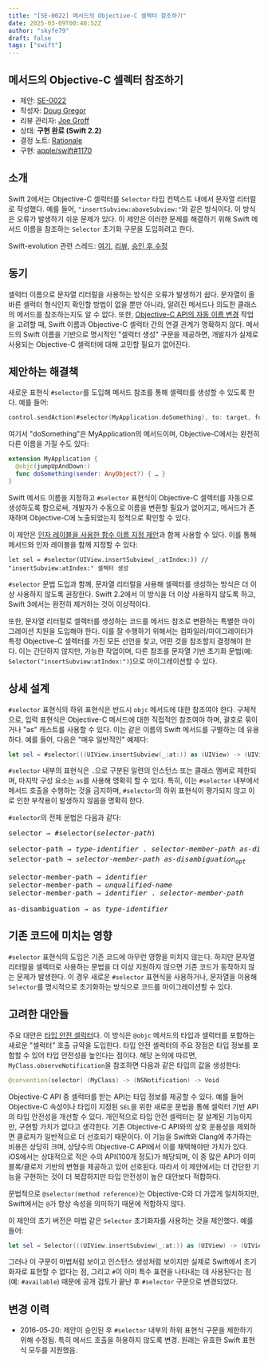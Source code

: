 ```yaml
---
title: "[SE-0022] 메서드의 Objective-C 셀렉터 참조하기"
date: 2025-03-09T00:40:52Z
author: "skyfe79"
draft: false
tags: ["swift"]
---
```


## 메서드의 Objective-C 셀렉터 참조하기

* 제안: [SE-0022](0022-objc-selectors.md)
* 작성자: [Doug Gregor](https://github.com/DougGregor)
* 리뷰 관리자: [Joe Groff](https://github.com/jckarter)
* 상태: **구현 완료 (Swift 2.2)**
* 결정 노트: [Rationale](https://forums.swift.org/t/accepted-se-0022-referencing-the-objective-c-selector-of-a-method/1194)
* 구현: [apple/swift#1170](https://github.com/apple/swift/pull/1170)


## 소개

Swift 2에서는 Objective-C 셀럭터를 `Selector` 타입 컨텍스트 내에서 문자열 리터럴로 작성했다. 예를 들어, `"insertSubview:aboveSubview:"`와 같은 방식이다. 이 방식은 오류가 발생하기 쉬운 문제가 있다. 이 제안은 이러한 문제를 해결하기 위해 Swift 메서드 이름을 참조하는 `Selector` 초기화 구문을 도입하려고 한다.

Swift-evolution 관련 스레드: [여기](https://forums.swift.org/t/proposal-draft-referencing-the-objective-c-selector-of-a-method/1022), [리뷰](https://forums.swift.org/t/review-se-0022-referencing-the-objective-c-selector-of-a-method/1118), [승인 후 수정](https://forums.swift.org/t/amendment-se-0022-referencing-the-objective-c-selector-of-a-method/2737)


## 동기

셀럭터 이름으로 문자열 리터럴을 사용하는 방식은 오류가 발생하기 쉽다. 문자열이 올바른 셀럭터 형식인지 확인할 방법이 없을 뿐만 아니라, 알려진 메서드나 의도한 클래스의 메서드를 참조하는지도 알 수 없다. 또한, [Objective-C API의 자동 이름 변경](0005-objective-c-name-translation.md) 작업을 고려할 때, Swift 이름과 Objective-C 셀럭터 간의 연결 관계가 명확하지 않다. 메서드의 Swift 이름을 기반으로 명시적인 "셀럭터 생성" 구문을 제공하면, 개발자가 실제로 사용되는 Objective-C 셀럭터에 대해 고민할 필요가 없어진다.


## 제안하는 해결책

새로운 표현식 `#selector`를 도입해 메서드 참조를 통해 셀렉터를 생성할 수 있도록 한다. 예를 들어:

```swift
control.sendAction(#selector(MyApplication.doSomething), to: target, forEvent: event)
```

여기서 "doSomething"은 MyApplication의 메서드이며, Objective-C에서는 완전히 다른 이름을 가질 수도 있다:

```swift
extension MyApplication {
  @objc(jumpUpAndDown:)
  func doSomething(sender: AnyObject?) { … }
}
```

Swift 메서드 이름을 지정하고 `#selector` 표현식이 Objective-C 셀렉터를 자동으로 생성하도록 함으로써, 개발자가 수동으로 이름을 변환할 필요가 없어지고, 메서드가 존재하며 Objective-C에 노출되었는지 정적으로 확인할 수 있다.

이 제안은 [인자 레이블을 사용한 함수 이름 지정 제안](https://forums.swift.org/t/proposal-draft-2-naming-functions-with-argument-labels/1018)과 함께 사용할 수 있다. 이를 통해 메서드와 인자 레이블을 함께 지정할 수 있다:

	let sel = #selector(UIView.insertSubview(_:atIndex:)) // "insertSubview:atIndex:" 셀렉터 생성

`#selector` 문법 도입과 함께, 문자열 리터럴을 사용해 셀렉터를 생성하는 방식은 더 이상 사용하지 않도록 권장한다. Swift 2.2에서 이 방식을 더 이상 사용하지 않도록 하고, Swift 3에서는 완전히 제거하는 것이 이상적이다.

또한, 문자열 리터럴로 셀렉터를 생성하는 코드를 메서드 참조로 변환하는 특별한 마이그레이션 지원을 도입해야 한다. 이를 잘 수행하기 위해서는 컴파일러/마이그레이터가 특정 Objective-C 셀렉터를 가진 모든 선언을 찾고, 어떤 것을 참조할지 결정해야 한다. 이는 간단하지 않지만, 가능한 작업이며, 다른 참조를 문자열 기반 초기화 문법(예: `Selector("insertSubview:atIndex:")`)으로 마이그레이션할 수 있다.


## 상세 설계

`#selector` 표현식의 하위 표현식은 반드시 `objc` 메서드에 대한 참조여야 한다. 구체적으로, 입력 표현식은 Objective-C 메서드에 대한 직접적인 참조여야 하며, 괄호로 묶이거나 "as" 캐스트를 사용할 수 있다. 이는 같은 이름의 Swift 메서드를 구별하는 데 유용하다. 예를 들어, 다음은 "매우 일반적인" 예제다:

```swift
let sel = #selector(((UIView.insertSubview(_:at:)) as (UIView) -> (UIView, Int) -> Void))
```

`#selector` 내부의 표현식은 `.`으로 구분된 일련의 인스턴스 또는 클래스 멤버로 제한되며, 마지막 구성 요소는 `as`를 사용해 명확히 할 수 있다. 특히, 이는 `#selector` 내부에서 메서드 호출을 수행하는 것을 금지하며, `#selector`의 하위 표현식이 평가되지 않고 이로 인한 부작용이 발생하지 않음을 명확히 한다.

`#selector`의 전체 문법은 다음과 같다:

<pre>
selector → #selector(<i>selector-path</i>)

selector-path → <i>type-identifier</i> . <i>selector-member-path</i> <i>as-disambiguation<sub>opt</sub></i>
selector-path → <i>selector-member-path</i> <i>as-disambiguation<sub>opt</sub></i>

selector-member-path → <i>identifier</i>
selector-member-path → <i>unqualified-name</i>
selector-member-path → <i>identifier</i> . <i>selector-member-path</i>

as-disambiguation → as <i>type-identifier</i>
</pre>


## 기존 코드에 미치는 영향

`#selector` 표현식의 도입은 기존 코드에 아무런 영향을 미치지 않는다. 하지만 문자열 리터럴을 셀렉터로 사용하는 문법을 더 이상 지원하지 않으면 기존 코드가 동작하지 않는 문제가 발생한다. 이 경우 새로운 `#selector` 표현식을 사용하거나, 문자열을 이용해 `Selector`를 명시적으로 초기화하는 방식으로 코드를 마이그레이션할 수 있다.


## 고려한 대안들

주요 대안은 [타입 안전 셀럭터](https://forums.swift.org/t/type-safe-selectors/108)다. 이 방식은 `@objc` 메서드의 타입과 셀럭터를 포함하는 새로운 "셀럭터" 호출 규약을 도입한다. 타입 안전 셀럭터의 주요 장점은 타입 정보를 포함할 수 있어 타입 안전성을 높인다는 점이다. 해당 논의에 따르면, `MyClass.observeNotification`을 참조하면 다음과 같은 타입의 값을 생성한다:

```swift
@convention(selector) (MyClass) -> (NSNotification) -> Void
```

Objective-C API 중 셀럭터를 받는 API는 타입 정보를 제공할 수 있다. 예를 들어 Objective-C 속성이나 타입이 지정된 `SEL`을 위한 새로운 문법을 통해 셀럭터 기반 API의 타입 안전성을 개선할 수 있다. 개인적으로 타입 안전 셀럭터는 잘 설계된 기능이지만, 구현할 가치가 없다고 생각한다. 기존 Objective-C API와의 상호 운용성을 제외하면 클로저가 일반적으로 더 선호되기 때문이다. 이 기능을 Swift와 Clang에 추가하는 비용은 상당히 크며, 상당수의 Objective-C API에서 이를 채택해야만 가치가 있다. iOS에서는 상대적으로 적은 수의 API(100개 정도)가 해당되며, 이 중 많은 API가 이미 블록/클로저 기반의 변형을 제공하고 있어 선호된다. 따라서 이 제안에서는 더 간단한 기능을 구현하는 것이 더 복잡하지만 타입 안전성이 높은 대안보다 적합하다.

문법적으로 `@selector(method reference)`는 Objective-C와 더 가깝게 일치하지만, Swift에서는 `@`가 항상 속성을 의미하기 때문에 적합하지 않다.

이 제안의 초기 버전은 마법 같은 `Selector` 초기화자를 사용하는 것을 제안했다. 예를 들어:

```swift
let sel = Selector(((UIView.insertSubview(_:at:)) as (UIView) -> (UIView, Int) -
```

그러나 이 구문이 마법처럼 보이고 인스턴스 생성처럼 보이지만 실제로 Swift에서 초기화자로 표현할 수 없다는 점, 그리고 `#`이 이미 특수 표현을 나타내는 데 사용된다는 점(예: `#available`) 때문에 공개 검토가 끝난 후 `#selector` 구문으로 변경되었다.


## 변경 이력

- 2016-05-20: 제안이 승인된 후 `#selector` 내부의 하위 표현식 구문을 제한하기 위해 수정됨. 특히 메서드 호출을 허용하지 않도록 변경. 원래는 유효한 Swift 표현식 모두를 지원했음.




